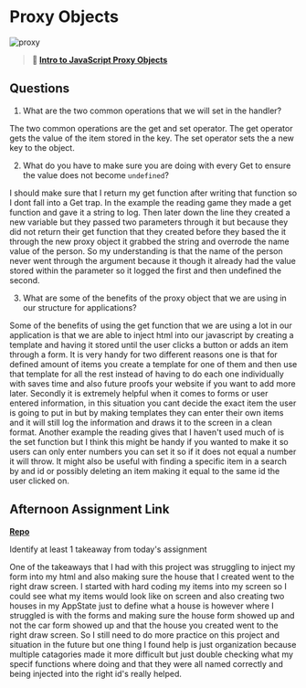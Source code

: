 # Proxy Objects

![proxy](https://bcw.blob.core.windows.net/public/img/journals/5120113092091727)

> **📖 [Intro to JavaScript Proxy Objects](https://codeworksacademy.com/fs-student-guide/resources/wk3/03-Proxies)**

## Questions

1. What are the two common operations that we will set in the handler?

The two common operations are the get and set operator. The get operator gets the value of the item stored in the key. The set operator sets the a new key to the object.


2. What do you have to make sure you are doing with every Get to ensure the value does not become `undefined`?

I should make sure that I return my get function after writing that function so I dont fall into a Get trap. In the example the reading game they made a get function and gave it a string to log. Then later down the line they created a new variable but they passed two parameters through it but because they did not return their get function that they created before they based the it through the new proxy object it grabbed the string and overrode the name value of the person. So my understanding is that the name of the person never went through the argument because it though it already had the value stored within the parameter so it logged the first and then undefined the second.


3. What are some of the benefits of the proxy object that we are using in our structure for applications?

Some of the benefits of using the get function that we are using a lot in our application is that we are able to inject html into our javascript by creating a template and having it stored until the user clicks a button or adds an item through a form. It is very handy for two different reasons one is that for defined amount of items you create a template for one of them and then use that template for all the rest instead of having to do each one individually with saves time and also future proofs your website if you want to add more later. Secondly it is extremely helpful when it comes to forms or user entered information, in this situation you cant decide the exact item the user is going to put in but by making templates they can enter their own items and it will still log the information and draws it to the screen in a clean format. Another example the reading gives that I haven't used much of is the set function but I think this might be handy if you wanted to make it so users can only enter numbers you can set it so if it does not equal a number it will throw. It might also be useful with finding a specific item in a search by and id or possibly deleting an item making it equal to the same id the user clicked on.


## Afternoon Assignment Link

**[Repo](https://tylerrice27.github.io/late-spring22-mvcGregslist/#)**

Identify at least 1 takeaway from today's assignment


One of the takeaways that I had with this project was struggling to inject my form into my html and also making sure the house that I created went to the right draw screen. I started with hard coding my items into my screen so I could see what my items would look like on screen and also creating two houses in my AppState just to define what a house is however where I struggled is with the forms and making sure the house form showed up and not the car form showed up and that the house you created went to the right draw screen. So I still need to do more practice on this project and situation in the future but one thing I found help is just organization because multiple catagories made it more difficult but just double checking what my specif functions where doing and that they were all named correctly and being injected into the right id's really helped.
